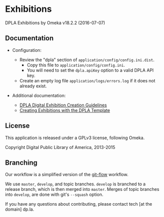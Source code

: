 Exhibitions
===========

DPLA Exhibitions by Omeka
v18.2.2 (2016-07-07)

Documentation
-------------

* Configuration:
	* Review the "dpla" section of `application/config/config.ini.dist`.
		* Copy this file to `application/config/config.ini`.
		* You will need to set the `dpla.apiKey` option to a valid DPLA API key.
	* Create an empty log file `application/logs/errors.log` if it does not already exist.

* Additional documentation:
	* [DPLA Digital Exhibition Creation Guidelines](https://docs.google.com/document/d/1caBYKDdQCpFCildS5XquNML5YzaugSL7Jf3CdBIIqOA/edit)
	* [Creating Exhibitions with the DPLA Template](https://docs.google.com/document/d/1ktQuLJzMkQX_e5EM2cUm88W614GZ4UdRhuu3_cXpoXU/edit)

License
--------
This application is released under a GPLv3 license, following Omeka.

Copyright Digital Public Library of America, 2013-2015

Branching
---------

Our workflow is a simplified version of the
[git-flow](http://nvie.com/posts/a-successful-git-branching-model/) workflow.

We use `master`, `develop`, and topic branches.  `develop` is branched to a
release branch, which is then merged into `master`.  Merges of topic branches
into `develop`, are done with git's `--squash` option.

If you have any questions about contributing, please contact
tech [at the domain] dp.la.
